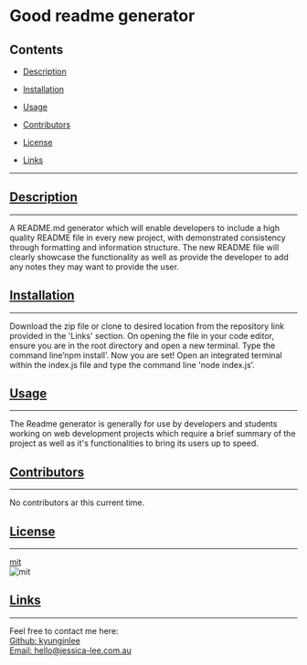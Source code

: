  # Good readme generator

  ## Contents
  * [Description](#description)
  * [Installation](#install)
  * [Usage](#usage)
  * [Contributors](#contributors)
  
  * [License](#license)
    
  * [Links](#links)
  ---

  ## [Description](#contents)
  ---
  A README.md generator which will enable developers to include a high quality README file in every new project, with demonstrated consistency through formatting and information structure. The new README file will clearly showcase the functionality as well as provide the developer to add any notes they may want to provide the user.


  ## [Installation](#contents)
  ---
  Download the zip file or clone to desired location from the repository link provided in the 'Links' section. On opening the file in your code editor, ensure you are in the root directory and open a new terminal. Type the command line’npm install’. Now you are set! Open an integrated terminal within the index.js file and type the command line 'node index.js’.

  
  ## [Usage](#contents)
  ---
  The Readme generator is generally for use by developers and students working on web development projects which require a brief summary of the project as well as it's functionalities to bring its users up to speed.


  ## [Contributors](#contents)
  ---
  No contributors ar this current time.
  
  

  ## [License](#contents)
  ---
  [mit](https://choosealicense.com/licenses/mit)<br>
![mit](https://img.shields.io/badge/license-mit-blue)

  ## [Links](#contents)
  ---
  Feel free to contact me here:<br>
  [Github: kyunginlee](https://github.com/kyunginlee)<br>
  [Email: hello@jessica-lee.com.au](mailto:$data.email})